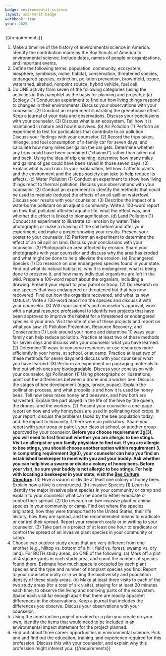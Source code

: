 ```yaml
---
badge: environmental-science
layout: smb-merit-badge
workbook: true
year: 2020
---
```


{{#requirements}}
1. Make a timeline of the history of environmental science in America. Identify the contribution made by the Boy Scouts of America to environmental science. Include dates, names of people or organizations, and important events.
2. Define the following terms: population, community, ecosystem, biosphere, symbiosis, niche, habitat, conservation, threatened species, endangered species, extinction, pollution prevention, brownfield, ozone, watershed, airshed, nonpoint source, hybrid vehicle, fuel cell.
3. Do ONE activity from seven of the following categories (using the activities in this pamphlet as the basis for planning and projects):
    (a) Ecology
        (1) Conduct an experiment to find out how living things respond to changes in their environments. Discuss your observations with your counselor.
        (2) Conduct an experiment illustrating the greenhouse effect. Keep a journal of your data and observations. Discuss your conclusions with your counselor.
        (3) Discuss what is an ecosystem. Tell how it is maintained in nature and how it survives.
    (b) Air Pollution
        (1) Perform an experiment to test for particulates that contribute to air pollution. Discuss your findings with your counselor.
        (2) Record the trips taken, mileage, and fuel consumption of a family car for seven days, and calculate how many miles per gallon the car gets. Determine whether any trips could have been combined ("chained") rather than taken out and back. Using the idea of trip chaining, determine how many miles and gallons of gas could have been saved in those seven days.
        (3) Explain what is acid rain. In your explanation, tell how it affects plants and the environment and the steps society can take to help reduce its effects.
    (c) Water Pollution
        (1) Conduct an experiment to show how living things react to thermal pollution. Discuss your observations with your counselor.
        (2) Conduct an experiment to identify the methods that could be used to mediate (reduce) the effects of an oil spill on waterfowl. Discuss your results with your counselor.
        (3) Describe the impact of a waterborne pollutant on an aquatic community. Write a 100-word report on how that pollutant affected aquatic life, what the effect was, and whether the effect is linked to biomagnification.
    (d) Land Pollution
        (1) Conduct an experiment to illustrate soil erosion by water. Take photographs or make a drawing of the soil before and after your experiment, and make a poster showing your results. Present your poster to your counselor.
        (2) Perform an experiment to determine the effect of an oil spill on land. Discuss your conclusions with your counselor.
        (3) Photograph an area affected by erosion. Share your photographs with your counselor and discuss why the area has eroded and what might be done to help alleviate the erosion.
    (e) Endangered Species
        (1) Do research on one endangered species found in your state. Find out what its natural habitat is, why it is endangered, what is being done to preserve it, and how many individual organisms are left in the wild. Prepare a 100-word report about the organism, including a drawing. Present your report to your patrol or troop.
        (2) Do research on one species that was endangered or threatened but that has now recovered. Find out how the organism recovered, and what its new status is. Write a 100-word report on the species and discuss it with your counselor.
        (3) With your parent's and counselor's approval, work with a natural resource professional to identify two projects that have been approved to improve the habitat for a threatened or endangered species in your area. Visit the site of one of these projects and report on what you saw.
    (f) Pollution Prevention, Resource Recovery, and Conservation
        (1) Look around your home and determine 10 ways your family can help reduce pollution. Practice at least two of these methods for seven days and discuss with your counselor what you have learned.
        (2) Determine 10 ways to conserve resources or use resources more efficiently in your home, at school, or at camp. Practice at least two of these methods for seven days and discuss with your counselor what you have learned.
        (3) Perform an experiment on packaging materials to find out which ones are biodegradable. Discuss your conclusion with your counselor.
    (g) Pollination
        (1) Using photographs or illustrations, point out the differences between a drone and a worker bee. Discuss the stages of bee development (eggs, larvae, pupae). Explain the pollination process, and what propolis is and how it is used by honey bees. Tell how bees make honey and beeswax, and how both are harvested. Explain the part played in the life of the hive by the queen, the drones, and the workers.
        (2) Present your counselor a one-page report on how and why honeybees are used in pollinating food crops. In your report, discuss the problems faced by the bee population today, and the impact to humanity if there were no pollinators. Share your report with your troop or patrol, your class at school, or another group approved by your counselor.
        **Before you choose requirement 3g(3), you will need to first find out whether you are allergic to bee stings. Visit an allergist or your family physician to find out. If you are allergic to bee stings, you should choose another option within requirement 3. In completing requirement 3g(3), your counselor can help you find an established beekeeper to meet with you and your buddy. Ask whether you can help hive a swarm or divide a colony of honey bees. Before your visit, be sure your buddy is not allergic to bee stings. For help with locating a beekeeper in your state, visit the <a href="https://www.beeculture.com/directory/">Bee Culture Directory</a>.**
        (3) Hive a swarm or divide at least one colony of honey bees. Explain how a hive is constructed.
    (h) Invasive Species
        (1) Learn to identify the major invasive plant species in your community or camp and explain to your counselor what can be done to either eradicate or control their spread.
        (2) Do research on two invasive plant or animal species in your community or camp. Find out where the species originated, how they were transported to the United States, their life history, how they are spread, and the recommended means to eradicate or control their spread. Report your research orally or in writing to your counselor.
        (3) Take part in a project of at least one hour to eradicate or control the spread of an invasive plant species in your community or camp.
4. Choose two outdoor study areas that are very different from one another (e.g., hilltop vs. bottom of a hill; field vs. forest; swamp vs. dry land). For BOTH study areas, do ONE of the following:
    (a) Mark off a plot of 4 square yards in each study area, and count the number of species found there. Estimate how much space is occupied by each plant species and the type and number of nonplant species you find. Report to your counselor orally or in writing the biodiversity and population density of these study areas.
    (b) Make at least three visits to each of the two study areas (for a total of six visits), staying for at least 20 minutes each time, to observe the living and nonliving parts of the ecosystem. Space each visit far enough apart that there are readily apparent differences in the observations. Keep a journal that includes the differences you observe. Discuss your observations with your counselor.
5. Using the construction project provided or a plan you create on your own, identify the items that would need to be included in an environmental impact statement for the project planned.
6. Find out about three career opportunities in environmental science. Pick one and find out the education, training, and experience required for this profession. Discuss this with your counselor, and explain why this profession might interest you.
{{/requirements}}
